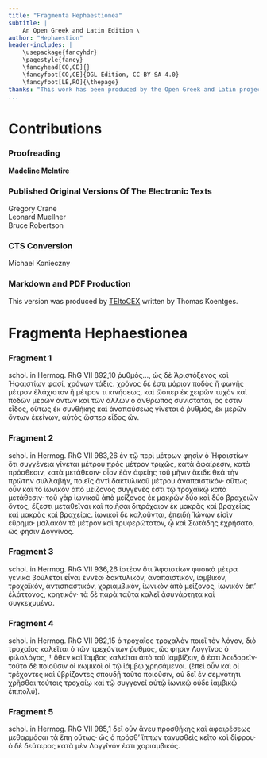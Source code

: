 ```yaml
---
title: "Fragmenta Hephaestionea"
subtitle: |
	An Open Greek and Latin Edition \ 
author: "Hephaestion"
header-includes: | 
	\usepackage{fancyhdr}
	\pagestyle{fancy}
	\fancyhead[CO,CE]{}
	\fancyfoot[CO,CE]{OGL Edition, CC-BY-SA 4.0}
	\fancyfoot[LE,RO]{\thepage}
thanks: "This work has been produced by the Open Greek and Latin project through the help of volunteers. See contributions for details."
...
```


# Contributions

### Proofreading

**Madeline McIntire**  

### Published Original Versions Of The Electronic Texts

Gregory Crane  
Leonard Muellner  
Bruce Robertson  
  
### CTS Conversion

Michael Konieczny  
  
### Markdown and PDF Production

This version was produced by [TEItoCEX](https://github.com/ThomasK81/TEItoCEX) written by Thomas Koentges.

# Fragmenta Hephaestionea

### Fragment 1

<p><pb facs="hephaestionisenc00hephuoft_0110"/>schol. in Hermog. RhG VII 892,10 ῥυθμὸς...,
						ὡς δὲ Ἀριστόξενος καὶ Ἡφαιστίων φασί, χρόνων τάξις. χρόνος δέ ἐστι μόριον ποδὸς ἢ φωνῆς
						μέτρον ἐλάχιστον ἢ μέτρον τι κινήσεως, καὶ ὥσπερ ἐκ χειρῶν τυχὸν καὶ ποδῶν μερῶν ὄντων
						καὶ τῶν ἄλλων ὁ ἄνθρωπος συνίσταται, ὅς ἐστιν εἶδος, οὕτως ἐκ συνθήκης καὶ <pb
							facs="hephaestionisenc00hephuoft_0111"/>ἀναπαύσεως γίνεται ὁ ῥυθμός, ἐκ μερῶν ὄντων
						ἐκείνων, αὐτὸς ὥσπερ εἶδος ὥν. </p>


### Fragment 2

<p>schol. in Hermog. RhG VII 983,26 ἐν τῷ περὶ μέτρων φησὶν ὁ Ἡφαιστίων ὅτι συγγένεια
						γίνεται μέτρου πρὸς μέτρον τριχῶς, κατὰ ἀφαίρεσιν, κατὰ πρόσθεσιν, <add>κατὰ
							μετάθεσιν</add>· οἷον ἐὰν ἀφείης τοῦ <quote rend="blockquote"><lb/>μῆνιν ἄειδε θεά
						</quote><lb/>τὴν πρώτην συλλαβήν, ποιεῖς ἀντὶ δακτυλικοῦ μέτρου ἀναπαιστικόν· οὕτως οὖν
						καὶ τὸ ἰωνικὸν ἀπὸ μείζονος συγγενές ἐστι τῷ τροχαϊκῷ κατὰ μετάθεσιν· τοῦ γὰρ ἰωνικοῦ
						ἀπὸ μείζονος ἐκ μακρῶν δύο καὶ δύο βραχειῶν ὄντος, ἔξεστι μεταθεῖναι καὶ ποιῆσαι
						διτρόχαιον ἐκ μακρᾶς καὶ βραχείας καὶ μακρὰς καὶ βραχείας. ἰωνικοὶ δὲ καλοῦνται, ἐπειδὴ
						Ἰώνων εἰσὶν εὕρημα· μαλακὸν τὸ μέτρον καὶ τρυφερώτατον, ᾧ καὶ Σωτάδης ἐχρήσατο, ὥς φησιν
						Δογγῖνος. </p>


### Fragment 3

<p>schol. in Hermog. RhG VII 936,26 ἰστέον ὅτι Ἀφαιστίων φυσικὰ μέτρα γενικὰ βούλεται
						εἶναι ἐννέα· δακτυλικόν, ἀναπαιστικόν, ἰαμβικόν, τροχαϊκόν, ἀντισπαστικόν, χοριαμβικόν,
						ἰωνικὸν ἀπὸ μείζονος, ἰωνικὸν <pb facs="hephaestionisenc00hephuoft_0112"/>ἀπʼ ἐλάττονος,
						κρητικόν· τὰ δὲ παρὰ ταῦτα καλεῖ ἀσυνάρτητα καὶ συγκεχυμένα. </p>


### Fragment 4

<p>schol. in Hermog. RhG VII 982,15 ὁ τροχαῖος τροχαλὸν ποιεῖ τὸν λόγον, διὸ τροχαῖος
						καλεῖται ὁ τῶν τρεχόντων ῥυθμός, ὥς φησιν Λογγῖνος ὁ φιλολόγος, † ὅθεν καὶ ἴαμβος
						καλεῖται ἀπὸ τοῦ ἰαμβίζειν, ὅ ἐστι λοιδορεῖν· τοῦτο δὲ ποιοῦσιν οἱ κωμικοὶ οἱ τῷ ἰάμβῳ
						χρησάμενοι. (ἐπεὶ οὖν καὶ οἱ τρέχοντες καὶ ὑβρίζοντες σπουδῇ τοῦτο ποιοῦσιν, οὐ δεῖ ἐν
						σεμνότητι χρῆσθαι τούτοις τροχαίῳ καὶ τῷ συγγενεῖ αὐτῷ ἰωνικῷ οὐδὲ ἰαμβικῷ ἐπιπολύ).
					</p>


### Fragment 5

<p>schol. in Hermog. RhG VII 985,1 δεῖ οὖν ἄνευ προσθήκης καὶ ἀφαιρέσεως μεθαρμόσαι τὰ ἔπη
						οὕτως· <lb/>ὡς ὁ πρόσθʼ ἵππων τανυσθεὶς κεῖτο καὶ δίφρου· <lb/>ὁ δὲ δεύτερος κατὰ μὲν
						Λογγῖνόν ἐστι χοριαμβικός. </p>

